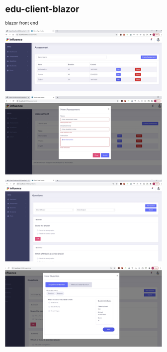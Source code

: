 # edu-client-blazor

blazor front end

![Assessment List Image](/repoimages/assessments.jpg)

![Add Assessment](/repoimages/newassessment.jpg)

![Questions List Image](/repoimages/questions.jpg)

![Add Question Image](/repoimages/newquestion.jpg)
